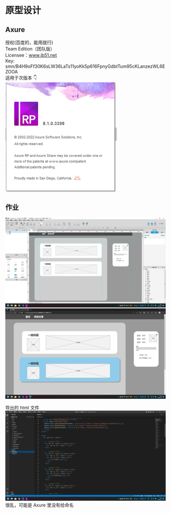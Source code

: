 # 原型设计

## Axure

授权(百度的，能用就行)  
Team Edition（团队版）  
Licensee：www.jb51.net  
Key: smn/B4H9oFf30K6sLW36LaTs11yoKk5p616FpnyGdbtTum95cKLanzezWL6EZOOA  
适用于次版本 👇  
![](./imgs/2022-04-08-Axure.png)

## 作业

![](./imgs/2022-04-08-原型设计.png)  
![](./imgs/2022-04-08-原型设计2.png)  

导出的 html 文件  
![](./imgs/2022-04-08-原型设计1.png)  
很乱，可能是 Axure 里没有给命名


